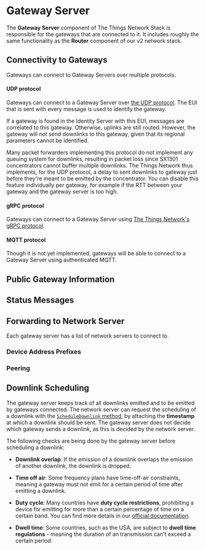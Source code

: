 # Gateway Server

The **Gateway Server** component of The Things Network Stack is responsible for the gateways that are connected to it. It includes roughly the same functionality as the **Router** component of our v2 network stack.

## Connectivity to Gateways

Gateways can connect to Gateway Servers over multiple protocols.

#### UDP protocol

Gateways can connect to a Gateway Server over [the UDP protocol](https://github.com/Lora-net/packet_forwarder/blob/master/PROTOCOL.TXT). The EUI that is sent with every message is used to identify the gateway.

If a gateway is found in the Identity Server with this EUI, messages are correlated to this gateway. Otherwise, uplinks are still routed. However, the gateway will not send downlinks to this gateway, given that its regional parameters cannot be identified.

Many packet forwarders implementing this protocol do not implement any queuing system for downlinks, resulting in packet loss since SX1301 concentrators cannot buffer multiple downlinks. The Things Network thus implements, for the UDP protocol, a delay to sent downlinks to gateway just before they're meant to be emitted by the concentrator. You can disable this feature individually per gateway, for example if the RTT between your gateway and the gateway server is too high.

#### gRPC protocol

Gateways can connect to a Gateway Server using [The Things Network's gRPC protocol](../api/gatewayserver.proto#L79).

#### MQTT protocol

Though it is not yet implemented, gateways will be able to connect to a Gateway Server using authenticated MQTT.

## Public Gateway Information

## Status Messages

## Forwarding to Network Server

Each gateway server has a list of network servers to connect to.

### Device Address Prefixes



### Peering

## Downlink Scheduling

The gateway server keeps track of all downlinks emitted and to be emitted by gateways connected. The network server can request the scheduling of a downlink with the [`ScheduleDownlink` method](../api/gatewayserver.proto#L89), by attaching the **timestamp** at which a downlink should be sent. The gateway server does not decide which gateway sends a downlink, as this is decided by the network server.

The following checks are being done by the gateway server before scheduling a downlink:

+ **Downlink overlap**: If the emission of a downlink overlaps the emission of another downlink, the downlink is dropped.

+ **Time off air**: Some frequency plans have time-off-air constraints, meaning a gateway must not emit for a certain period of time after emitting a downlink.

+ **Duty cycle**: Many countries have **duty cycle restrictions**, prohibiting a device for emitting for more than a certain percentage of time on a certain band. You can find more details in our [official documentation](https://www.thethingsnetwork.org/docs/lorawan/#eu-863-870-mhz-and-duty-cycle).

+ **Dwell time**: Some countries, such as the USA, are subject to **dwell time regulations** - meaning the duration of an transmission can't exceed a certain period.
